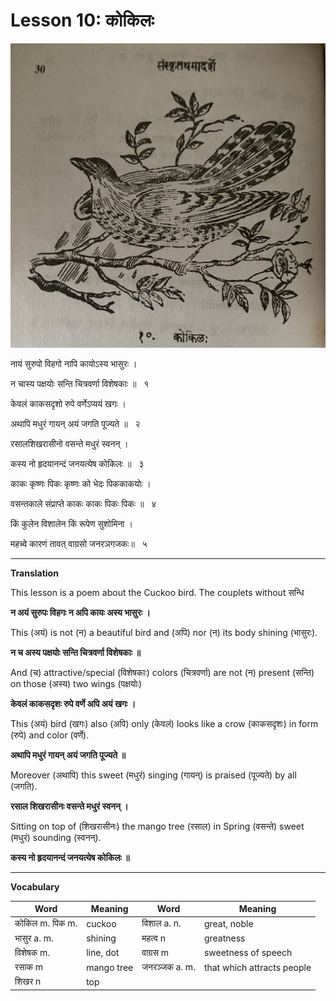# Lesson 10: कोकिलः
![Bird picture](./images/r1l10.jpg)

नायं सुरुपो विहगो नापि कायोऽस्य भासुरः । 

न चास्य पक्षयोः सन्ति चित्रवर्णा विशेषकाः ॥  &nbsp; १

केवलं काकसदृशो रुपे वर्णेऽप्ययं खगः ।

अथापि मधुरं गायन् अयं जगति पूज्यते ॥ &nbsp; २

रसालशिखरासीनो वसन्ते मधुरं स्वनन् ।

कस्य नो हृदयानन्दं जनयत्येष कोकिलः ॥ &nbsp; ३

काकः कृष्णः पिकः कृष्णः को भेदः पिककाकयोः ।

वसन्तकाले संप्राप्ते काकः काकः पिकः पिकः ॥ &nbsp; ४

किं कुलेन विशालेन किं रूपेण सुशोमिना ।

महच्वे कारणं तावत् वाग्रसो जनरञगजकः॥ &nbsp; ५

---

**Translation**

This lesson is a poem about the Cuckoo bird. The couplets without सन्धि

**न अयं सुरुपः विहगः न अपि कायः अस्य भासुरः ।**

This (अयं) is not (न) a beautiful bird and (अपि) nor (न) its body shining (भासुरः).

**न च अस्य पक्षयोः सन्ति चित्रवर्णा विशेषकाः ॥** 

And (च) attractive/special (विशेषकाः) colors (चित्रवर्णा) are not (न) present (सन्ति) on those (अस्य) two wings (पक्षयोः) 


**केवलं काकसदृशः रुपे वर्णे अपि अयं खगः ।**

This (अयं) bird (खगः) also (अपि) only (केवलं) looks like a crow (काकसदृशः) in form (रुपे) and color (वर्णे).


**अथापि मधुरं गायन् अयं जगति पूज्यते ॥** 

Moreover (अथापि) this sweet (मधुरं) singing (गायन्) is praised (पूज्यते) by all (जगति). 


**रसाल शिखरासीनः वसन्ते मधुरं स्वनन् ।**

Sitting on top of (शिखरासीनः) the mango tree (रसाल) in Spring (वसन्ते) sweet (मधुरं) sounding (स्वनन्).

**कस्य नो हृदयानन्दं जनयत्येष कोकिलः ॥**

---

**Vocabulary**

| Word | Meaning | Word | Meaning |
| --- | --- | --- | --- |
| कोकिल m. पिक m. | cuckoo | विशाल a. n. | great, noble |
| भासुर a. m. | shining | महत्व n | greatness |
| विशेषक m. | line, dot | वाग्रस m | sweetness of speech |
| रसाक m | mango tree | जनरञ्जक a. m. |  that which attracts people |
| शिखर n | top |